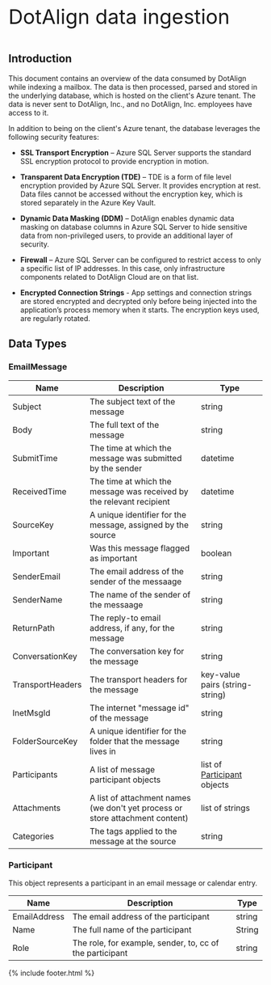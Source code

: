 <div style="font-size: 40px">DotAlign data ingestion</div>

<br />

## Introduction
This document contains an overview of the data consumed by DotAlign while indexing
a mailbox. The data is then processed, parsed and stored in the underlying database,
which is hosted on the client's Azure tenant. The data is never sent to DotAlign, Inc.,
and no DotAlign, Inc. employees have access to it.

In addition to being on the client's Azure tenant, the database leverages the following security features: 

- **SSL Transport Encryption** – Azure SQL Server supports the standard SSL encryption protocol to provide 
encryption in motion.

- **Transparent Data Encryption (TDE)** – TDE is a form of file level encryption provided by Azure SQL Server. It provides encryption at rest. Data files cannot be accessed without the encryption key, which is stored separately in the Azure Key Vault.

- **Dynamic Data Masking (DDM)** – DotAlign enables dynamic data masking on database columns in Azure SQL Server to hide sensitive data from non-privileged users, to provide an additional layer of security. 

- **Firewall** – Azure SQL Server can be configured to restrict access to only a specific list of IP addresses. In this case, only infrastructure components related to DotAlign Cloud are on that list.

- **Encrypted Connection Strings** - App settings and connection strings are stored encrypted and decrypted only before being injected into the application’s process memory when it starts. The encryption keys used, are regularly rotated.


## Data Types

### EmailMessage 

| Name | Description | Type | 
|--|--|--|
| Subject | The subject text of the message | string |
| Body | The full text of the message | string |
| SubmitTime | The time at which the message was submitted by the sender | datetime |
| ReceivedTime | The time at which the message was received by the relevant recipient | datetime |
| SourceKey | A unique identifier for the message, assigned by the source | string |
| Important | Was this message flagged as important | boolean |
| SenderEmail | The email address of the sender of the messaage | string |
| SenderName | The name of the sender of the messaage | string |
| ReturnPath | The reply-to email address, if any, for the message | string |
| ConversationKey | The conversation key for the message | string |
| TransportHeaders | The transport headers for the message | key-value pairs (string-string) |
| InetMsgId | The internet "message id" of the message | string |
| FolderSourceKey | A unique identifier for the folder that the message lives in | string |
| Participants | A list of message participant objects | list of [Participant](#participant) objects |
| Attachments | A list of attachment names (we don't yet process or store attachment content) | list of strings |
| Categories | The tags applied to the message at the source | string |

### Participant

This object represents a participant in an email message or calendar entry.

| Name | Description | Type |
|--|--|--|
| EmailAddress | The email address of the participant | string |
| Name | The full name of the participant | String |
| Role | The role, for example, sender, to, cc of the participant | string |

{% include footer.html %}